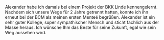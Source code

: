 Alexander habe ich damals bei einem Projekt der BKK Linde kennengelernt. Nachdem sich unsere Wege für 2 Jahre getrennt hatten, konnte ich ihn erneut bei der BCM als meinen ersten Menteé begrüßen. Alexander ist ein sehr guter Kollege, super sympathischer Mensch und sticht fachlich aus der Masse heraus. Ich wünsche Ihm das Beste für seine Zukunft, egal wie sein Weg aussehen wird.
